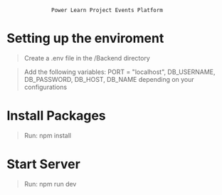                   Power Learn Project Events Platform

# Setting up the enviroment
> Create a .env file in the /Backend directory

> Add the following variables: PORT = "localhost", DB_USERNAME, DB_PASSWORD, DB_HOST, DB_NAME  depending on your configurations

# Install Packages
> Run: npm install

# Start Server
> Run: npm run dev

